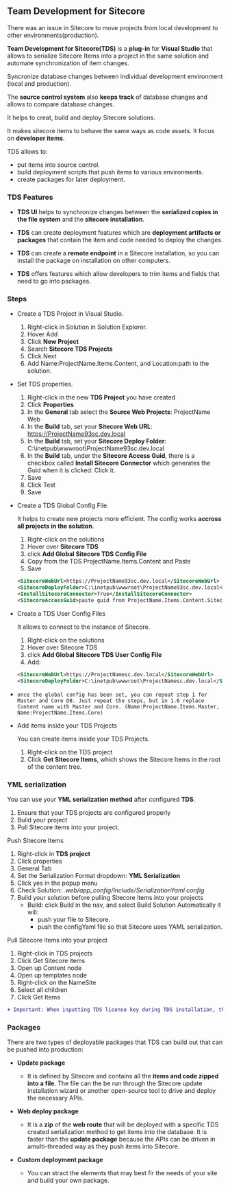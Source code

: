 ## Team Development for Sitecore

There was an issue in Sitecore to move projects from local development to other environments(production).

**Team Development for Sitecore(TDS)** is a **plug-in** for **Visual Studio** that allows to serialize Sitecore Items into a project in the same solution and automate synchronization of item changes.

Syncronize database changes between individual development environment (local and production).

The **source control system** also **keeps track** of database changes and allows to compare database changes.

It helps to creat, build and deploy Sitecore solutions.

It makes sitecore items to behave the same ways as code assets. It focus on **developer items**.

TDS allows to:

- put items into source control.
- build deployment scripts that push items to various environments.
- create packages for later deployment.

### TDS Features

- **TDS UI** helps to synchronize changes between the **serialized copies in the file system** and the **sitecore installation**.

- **TDS** can create deployment features which are **deployment artifacts or packages** that contain the item and code needed to deploy the changes.

- **TDS** can create a **remote endpoint** in a Sitecore installation, so you can install the package on installation on other computers.

- **TDS** offers features which allow developers to trim items and fields that need to go into packages.

### Steps

- Create a TDS Project in Visual Studio.

    1. Right-click in Solution in Solution Explorer.
    2. Hover Add
    3. Click **New Project**
    4. Search **Sitecore TDS Projects**
    5. Click Next
    6. Add Name:ProjectName.Items.Content, and Location:path to the solution.

- Set TDS properties.

    1. Right-click in the new **TDS Project** you have created
    2. Click **Properties**
    3. In the **General** tab select the **Source Web Projects**: ProjectName Web
    4. In the **Build** tab, set your **Sitecore Web URL**: https://ProjectName93sc.dev.local
    5. In the **Build** tab, set your **Sitecore Deploy Folder**: C:\inetpub\wwwroot\ProjectName93sc.dev.local
    6. In the **Build** tab, under the **Sitecore Access Guid**, there is a checkbox called **Install Sitecore Connector** which generates the Guid when it is clicked: Click it.
    7. Save
    8. Click Test
    9. Save

- Create a TDS Global Config File.

    It helps to create new projects more efficient.
    The config works **accross all projects in the solution**.

    1. Right-click on the solutions
    2. Hover over **Sitecore TDS**
    3. click **Add Global Sitecore TDS Config File**
    4. Copy from the TDS ProjectName.Items.Content and Paste
    5. Save

    ```xml
    <SitecoreWebUrl>https://ProjectName93sc.dev.local</SitecoreWebUrl>
    <SitecoreDeployFolder>C:\inetpub\wwwroot\ProjectName93sc.dev.local</SitecoreDeployFolder>
    <InstallSitecoreConnector>True</InstallSitecoreConnector>
    <SitecoreAccessGuid>paste guid from ProjectName.Items.Content.SitecoreAccessGuid</SitecoreAccessGuid>
    ```

- Create a TDS User Config Files

    It allows to connect to the instance of Sitecore.

    1. Right-click on the solutions
    2. Hover over Sitecore TDS
    3. click **Add Global Sitecore TDS User Config File**
    4. Add:

    ```xml
    <SitecoreWebUrl>https://ProjectNamesc.dev.local</SitecoreWebUrl>
    <SitecoreDeployFolder>C:\inetpub\wwwroot\ProjectNamesc.dev.local</SitecoreDeployFolder>
    ```

- `once the global config has been set, you can repeat step 1 for Master and Core DB. Just repeat the steps, but in 1.6 replace Content name with Master and Core. (Name:ProjectName.Items.Master, Name:ProjectName.Items.Core)`

- Add items inside your TDS Projects

    You can create items inside your TDS Projects.

    1. Right-click on the TDS project 
    2. Click **Get Sitecore Items**, which shows the Sitecore Items in the root of the content tree.

### YML serialization

You can use your **YML serialization method** after configured **TDS**.

1. Ensure that your TDS projects are configured properly
2. Build your project
3. Pull Sitecore items into your project.

Push Sitecore Items

1. Right-click in **TDS project**
2. Click properties
3. General Tab
4. Set the Serialization Format dropdown: **YML Serialization**
5. Click yes in the popup menu
6. Check Solution: *.web/app_config/Include/SerializationYaml.config*
7. Build your solution before pulling Sitecore items into your projects
    - Build: click Build in the nav, and select Build Solution
        Automatically it will:
        - push your file to Sitecore.
        - push the configYaml file so that Sitecore uses YAML serialization.

Pull Sitecore items into your project

1. Right-click in TDS projects
2. Click Get Sitecore items
3. Open up Content node
4. Open up templates node
5. Right-click on the NameSite
6. Select all children
7. Click Get Items

```diff
+ Important: When inputting TDS license key during TDS installation, the Company Name and license key are case sentive.
```

### Packages

There are two types of deployable packages that TDS can build out that can be pushed into production:

- **Update package**
    - It is defined by Sitecore and contains all the **items and code zipped into a file**. The file can the be run through the Sitecore update installation wizard or another open-source tool to drive and deploy the necessary APIs.

- **Web deploy package**
    - It is a **zip** of the **web route** that will be deployed with a specific TDS created serialization method to get items into the database. It is faster than the **update package** because the APIs can be driven in amulti-threaded way as they push items into Sitecore.

- **Custom deployment package**
    - You can stract the elements that may best fir the needs of your site and build your own package.